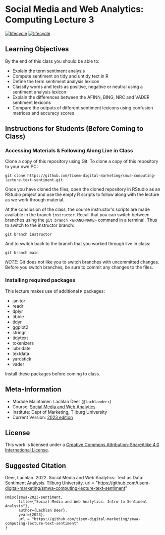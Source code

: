 # Social Media and Web Analytics: Computing Lecture 3

[![lifecycle](https://img.shields.io/badge/lifecycle-maturing-blue.svg)](https://www.tidyverse.org/lifecycle/#maturing)
[![lifecycle](https://img.shields.io/badge/version-2023-red.svg)]()

## Learning Objectives

By the end of this class you should be able to:

* Explain the term sentiment analysis
* Compute sentiment on tidy and untidy text in R
* Define the term sentiment analysis lexicon
* Classify words and texts as positive, negative or neutral using a sentiment analysis lexicon
* Explain the differences between the AFINN, BING, NRC and VADER sentiment lexicons
* Compare the outputs of different sentiment lexicons using confusion matrices and accuracy scores

## Instructions for Students (Before Coming to Class)

### Accessing Materials & Following Along Live in Class

Clone a copy of this repository using Git.
To clone a copy of this repository to your own PC:

```{bash, eval = FALSE}
git clone https://github.com/tisem-digital-marketing/smwa-computing-lecture-text-sentiment.git
```

Once you have cloned the files, open the cloned repository in RStudio as an RStudio project and use the empty R scripts to follow along with the lecture as we work through material.

At the conclusion of the class, the course instructor's scripts are made available in the branch `instructor`.
Recall that you can switch between branches using the `git branch <BRANCHNAME>` command in a terminal.
Thus to switch to the instructor branch:

```{bash}
git branch instructor
```

And to switch back to the branch that you worked through live in class:

```{bash}
git branch main
```

*NOTE*: Git does not like you to switch branches with uncommitted changes.
Before you switch branches, be sure to commit any changes to the files.

### Installing required packages

This lecture makes use of additional `R` packages:

* janitor 
* readr  
* dplyr 
* tibble
* tidyr  
* ggplot2
* stringr
* tidytext
* tokenizers
* lubridate
* textdata
* yardstick
* vader


Install these packages before coming to class.

## Meta-Information

* Module Maintainer: Lachlan Deer (`@lachlandeer`)
* Course: [Social Media and Web Analytics](https://tisem-digital-marketing.github.io/2023-smwa)
* Institute: Dept of Marketing, Tilburg University
* Current Version: [2023 edition](https://tisem-digital-marketing.github.io/2023-smwa)

## License

This work is licensed under a [Creative Commons Attribution-ShareAlike 4.0 International License](http://creativecommons.org/licenses/by-sa/4.0/).

## Suggested Citation

Deer, Lachlan. 2022. Social Media and Web Analytics: Text as Data:  Sentiment Analysis. Tilburg University. url = "https://github.com/tisem-digital-marketing/smwa-computing-lecture-text-sentiment"

```{r, engine='out', eval = FALSE}
@misc{smwa-2023-sentiment,
      title={"Social Media and Web Analytics: Intro to Sentiment Analysis"},
      author={Lachlan Deer},
      year={2023},
      url = "https://github.com/tisem-digital-marketing/smwa-computing-lecture-text-sentiment"
}
```
